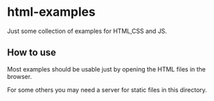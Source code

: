 # html-examples

Just some collection of examples for HTML,CSS and JS.


## How to use
Most examples should be usable just by opening the HTML files in the browser.

For some others you may need a server for static files in this directory.